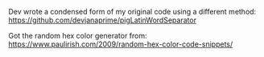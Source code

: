 
Dev wrote a condensed form of my original code using a different method: https://github.com/devjanaprime/pigLatinWordSeparator

Got the random hex color generator from: https://www.paulirish.com/2009/random-hex-color-code-snippets/
